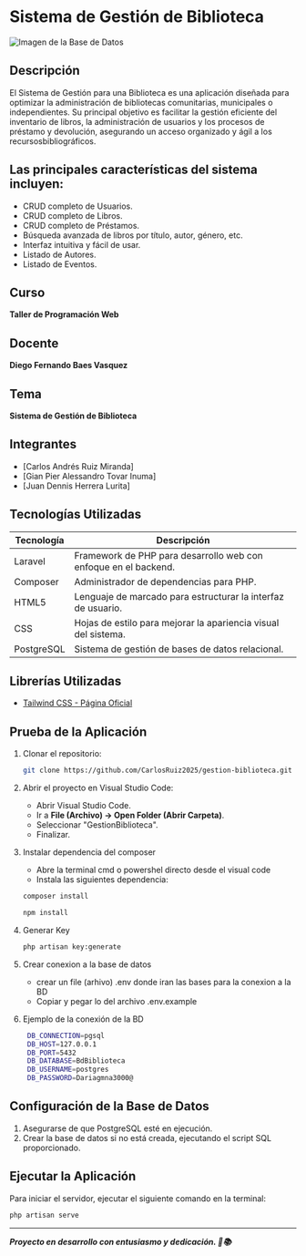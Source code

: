 # Sistema de Gestión de Biblioteca

![Imagen de la Base de Datos](https://i.imgur.com/psXAAeL_d.webp?maxwidth=760&fidelity=grand.jpg)

## Descripción
El Sistema de Gestión para una Biblioteca  es una aplicación diseñada para optimizar la administración de bibliotecas comunitarias, municipales o independientes. Su principal objetivo es facilitar la gestión eficiente del inventario de libros, la administración de usuarios y los procesos de préstamo y devolución, asegurando un acceso organizado y ágil a los recursosbibliográficos.

## Las principales características del sistema incluyen:
- CRUD completo de Usuarios.
- CRUD completo de Libros.
- CRUD completo de Préstamos.
- Búsqueda avanzada de libros por título, autor, género, etc.
- Interfaz intuitiva y fácil de usar.
- Listado de Autores.
- Listado de Eventos.

## Curso
**Taller de Programación Web**

## Docente
**Diego Fernando Baes Vasquez**

## Tema
**Sistema de Gestión de Biblioteca**

## Integrantes
- [Carlos Andrés Ruiz Miranda]
- [Gian Pier Alessandro Tovar Inuma]
- [Juan Dennis Herrera Lurita]


## Tecnologías Utilizadas
| Tecnología  | Descripción |
|--------------|-------------|
| Laravel     | Framework de PHP para desarrollo web con enfoque en el backend. |
| Composer    | Administrador de dependencias para PHP. |
| HTML5       | Lenguaje de marcado para estructurar la interfaz de usuario. |
| CSS         | Hojas de estilo para mejorar la apariencia visual del sistema. |
| PostgreSQL  | Sistema de gestión de bases de datos relacional. |

## Librerías Utilizadas
- [Tailwind CSS - Página Oficial](https://tailwindcss.com)

## Prueba de la Aplicación
1. Clonar el repositorio:  
   ```bash
   git clone https://github.com/CarlosRuiz2025/gestion-biblioteca.git
   ```

2. Abrir el proyecto en Visual Studio Code:
   - Abrir Visual Studio Code.
   - Ir a **File (Archivo) → Open Folder (Abrir Carpeta)**.
   - Seleccionar "GestionBiblioteca".
   - Finalizar.

3. Instalar dependencia del composer 
   - Abre la terminal cmd o powershel directo desde el visual code 
   - Instala las siguientes dependencia: 
    ```bash
    composer install
    ```
    ```bash
    npm install
    ```
4. Generar Key
    ```bash
    php artisan key:generate
    ```
5. Crear conexion a la base de datos 
   - crear un file (arhivo) .env donde iran las bases para la conexion a la BD
   - Copiar y pegar lo del archivo .env.example
6. Ejemplo de la conexión de la BD
   ```bash
    DB_CONNECTION=pgsql
    DB_HOST=127.0.0.1
    DB_PORT=5432
    DB_DATABASE=BdBiblioteca
    DB_USERNAME=postgres
    DB_PASSWORD=Dariagmna3000@
    ```
     
## Configuración de la Base de Datos
1. Asegurarse de que PostgreSQL esté en ejecución.
2. Crear la base de datos si no está creada, ejecutando el script SQL proporcionado.

## Ejecutar la Aplicación
Para iniciar el servidor, ejecutar el siguiente comando en la terminal:
```bash
php artisan serve
```

---
***Proyecto en desarrollo  con entusiasmo y dedicación. 🚀📚***
